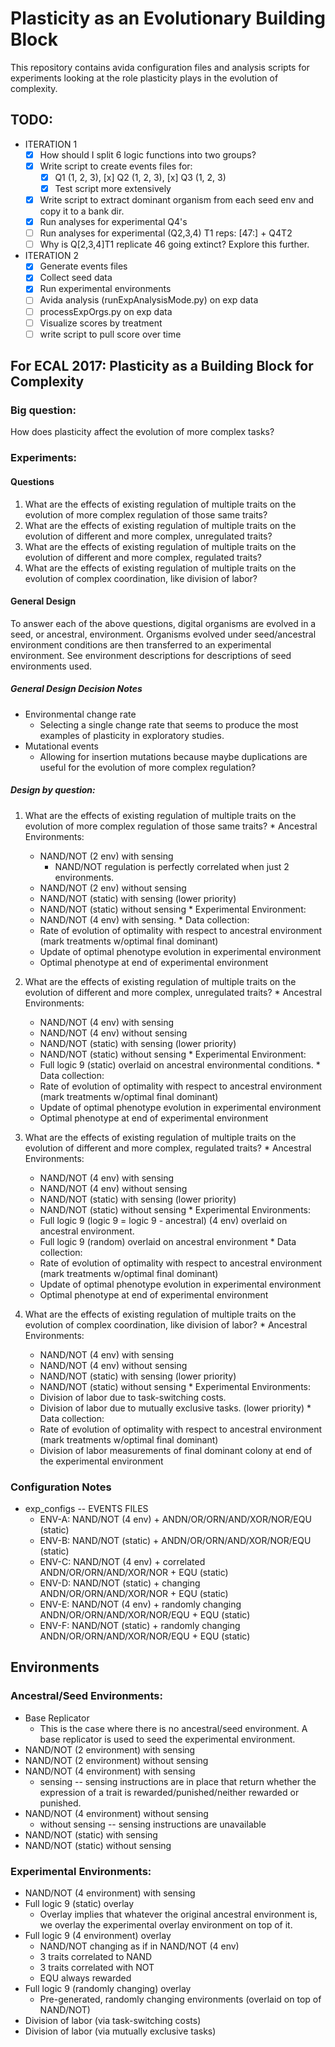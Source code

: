 # Plasticity as an Evolutionary Building Block
This repository contains avida configuration files and analysis scripts for experiments looking at the role plasticity plays in the evolution of complexity.

## TODO:
  * ITERATION 1
    * [x] How should I split 6 logic functions into two groups?
    * [x] Write script to create events files for:
      * [x] Q1 (1, 2, 3), [x] Q2 (1, 2, 3), [x] Q3 (1, 2, 3)
      * [x] Test script more extensively
    * [x] Write script to extract dominant organism from each seed env and copy it to a bank dir.
    * [x] Run analyses for experimental Q4's
    * [ ] Run analyses for experimental (Q2,3,4) T1 reps: [47:] + Q4T2
    * [ ] Why is Q[2,3,4]T1 replicate 46 going extinct? Explore this further.
  * ITERATION 2
    * [x] Generate events files
    * [x] Collect seed data
    * [x] Run experimental environments
    * [ ] Avida analysis (runExpAnalysisMode.py) on exp data
    * [ ] processExpOrgs.py on exp data
    * [ ] Visualize scores by treatment
    * [ ] write script to pull score over time
## For ECAL 2017: Plasticity as a Building Block for Complexity
### Big question:
How does plasticity affect the evolution of more complex tasks?

### Experiments:
#### Questions
  1. What are the effects of existing regulation of multiple traits on the evolution of more complex regulation of those same traits?
  2. What are the effects of existing regulation of multiple traits on the evolution of different and more complex, unregulated traits?
  3. What are the effects of existing regulation of multiple traits on the evolution of different and more complex, regulated traits?
  4. What are the effects of existing regulation of multiple traits on the evolution of complex coordination, like division of labor?

#### General Design
To answer each of the above questions, digital organisms are evolved in a seed, or ancestral, environment. Organisms evolved under seed/ancestral environment conditions are then transferred to an experimental environment. See environment descriptions for descriptions of seed environments used.

##### General Design Decision Notes
  * Environmental change rate
    - Selecting a single change rate that seems to produce the most examples of plasticity in exploratory studies.
  * Mutational events
    - Allowing for insertion mutations because maybe duplications are useful for the evolution of more complex regulation?


##### Design by question:
  1. What are the effects of existing regulation of multiple traits on the evolution of more complex regulation of those same traits?
    * Ancestral Environments:
      - NAND/NOT (2 env) with sensing
        - NAND/NOT regulation is perfectly correlated when just 2 environments.
      - NAND/NOT (2 env) without sensing
      - NAND/NOT (static) with sensing (lower priority)
      - NAND/NOT (static) without sensing
    * Experimental Environment:
      - NAND/NOT (4 env) with sensing.
    * Data collection:
     - Rate of evolution of optimality with respect to ancestral environment (mark treatments w/optimal final dominant)
     - Update of optimal phenotype evolution in experimental environment
     - Optimal phenotype at end of experimental environment

  2. What are the effects of existing regulation of multiple traits on the evolution of different and more complex, unregulated traits?
    * Ancestral Environments:
      - NAND/NOT (4 env) with sensing
      - NAND/NOT (4 env) without sensing
      - NAND/NOT (static) with sensing (lower priority)
      - NAND/NOT (static) without sensing
    * Experimental Environment:
      - Full logic 9 (static) overlaid on ancestral environmental conditions.
    * Data collection:
      - Rate of evolution of optimality with respect to ancestral environment (mark treatments w/optimal final dominant)
      - Update of optimal phenotype evolution in experimental environment
      - Optimal phenotype at end of experimental environment

  3. What are the effects of existing regulation of multiple traits on the evolution of different and more complex, regulated traits?
    * Ancestral Environments:
      - NAND/NOT (4 env) with sensing
      - NAND/NOT (4 env) without sensing
      - NAND/NOT (static) with sensing (lower priority)
      - NAND/NOT (static) without sensing
    * Experimental Environments:
      - Full logic 9 (logic 9 = logic 9 - ancestral) (4 env) overlaid on ancestral environment.
      - Full logic 9 (random) overlaid on ancestral environment
    * Data collection:
      - Rate of evolution of optimality with respect to ancestral environment (mark treatments w/optimal final dominant)
      - Update of optimal phenotype evolution in experimental environment
      - Optimal phenotype at end of experimental environment

  4. What are the effects of existing regulation of multiple traits on the evolution of complex coordination, like division of labor?
    * Ancestral Environments:
      - NAND/NOT (4 env) with sensing
      - NAND/NOT (4 env) without sensing
      - NAND/NOT (static) with sensing (lower priority)
      - NAND/NOT (static) without sensing
    * Experimental Environments:
      - Division of labor due to task-switching costs.
      - Division of labor due to mutually exclusive tasks. (lower priority)
    * Data collection:
      - Rate of evolution of optimality with respect to ancestral environment (mark treatments w/optimal final dominant)
      - Division of labor measurements of final dominant colony at end of the experimental environment

### Configuration Notes
  * exp_configs -- EVENTS FILES
    * ENV-A: NAND/NOT (4 env) + ANDN/OR/ORN/AND/XOR/NOR/EQU (static)
    * ENV-B: NAND/NOT (static) + ANDN/OR/ORN/AND/XOR/NOR/EQU (static)
    * ENV-C: NAND/NOT (4 env) + correlated ANDN/OR/ORN/AND/XOR/NOR + EQU (static)
    * ENV-D: NAND/NOT (static) + changing ANDN/OR/ORN/AND/XOR/NOR + EQU (static)
    * ENV-E: NAND/NOT (4 env) + randomly changing ANDN/OR/ORN/AND/XOR/NOR/EQU + EQU (static)
    * ENV-F: NAND/NOT (static) + randomly changing ANDN/OR/ORN/AND/XOR/NOR/EQU + EQU (static)
## Environments

### Ancestral/Seed Environments:
  * Base Replicator
    - This is the case where there is no ancestral/seed environment. A base replicator is used to seed the experimental environment.
  * NAND/NOT (2 environment) with sensing
  * NAND/NOT (2 environment) without sensing
  * NAND/NOT (4 environment) with sensing
    * sensing -- sensing instructions are in place that return whether the expression of a trait is rewarded/punished/neither rewarded or punished.
  * NAND/NOT (4 environment) without sensing
    * without sensing -- sensing instructions are unavailable
  * NAND/NOT (static) with sensing
  * NAND/NOT (static) without sensing

### Experimental Environments:
  * NAND/NOT (4 environment) with sensing
  * Full logic 9 (static) overlay
    * Overlay implies that whatever the original ancestral environment is, we overlay the experimental overlay environment on top of it.
  * Full logic 9 (4 environment) overlay
    * NAND/NOT changing as if in NAND/NOT (4 env)
    * 3 traits correlated to NAND
    * 3 traits correlated with NOT
    * EQU always rewarded
  * Full logic 9 (randomly changing) overlay
    * Pre-generated, randomly changing environments (overlaid on top of NAND/NOT)
  * Division of labor (via task-switching costs)
  * Division of labor (via mutually exclusive tasks)
